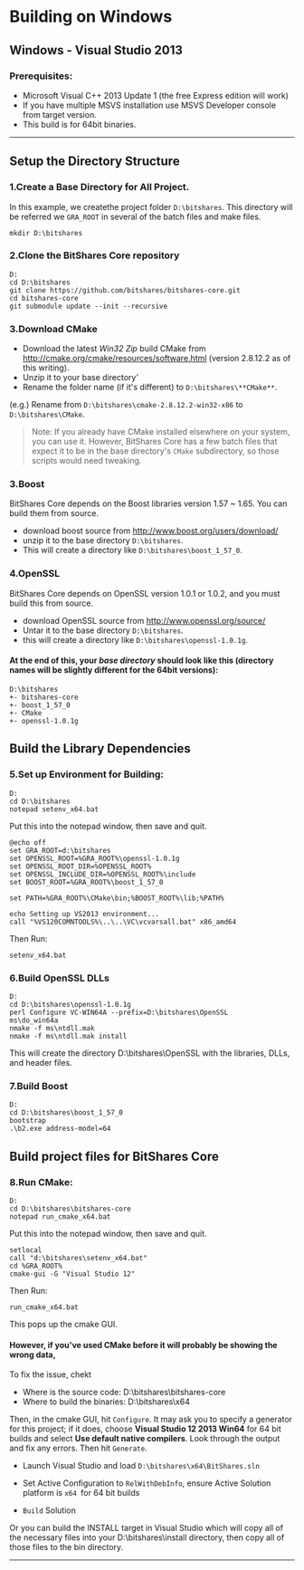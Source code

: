 # Building on Windows

## Windows - Visual Studio 2013 

### Prerequisites:

- Microsoft Visual C++ 2013 Update 1 (the free Express edition will work)
- If you have multiple MSVS installation use MSVS Developer console from target version.
- This build is for 64bit binaries.

***

## Setup the Directory Structure

### 1.Create a Base Directory for All Project.

In this example, we createthe project folder `D:\bitshares`.  This directory will be referred we `GRA_ROOT` in several of the batch files and make files.

    mkdir D:\bitshares

### 2.Clone the BitShares Core repository

    D:
    cd D:\bitshares
    git clone https://github.com/bitshares/bitshares-core.git
    cd bitshares-core
    git submodule update --init --recursive

### 3.Download CMake

- Download the latest *Win32 Zip* build CMake from http://cmake.org/cmake/resources/software.html (version 2.8.12.2 as of this writing). 
- Unzip it to your base directory'
- Rename the folder name (if it's different) to `D:\bitshares\**CMake**`.
 
(e.g.) Rename from `D:\bitshares\cmake-2.8.12.2-win32-x86` to `D:\bitshares\CMake`.

> Note: If you already have CMake installed elsewhere on your system, you can use it. However, BitShares Core has a few batch files that expect it to be in the base directory's `CMake` subdirectory, so those scripts would need tweaking.

### 3.Boost

BitShares Core depends on the Boost libraries version 1.57 ~ 1.65. You can build them from source.

- download boost source from http://www.boost.org/users/download/
- unzip it to the base directory `D:\bitshares`.
- This will create a directory like `D:\bitshares\boost_1_57_0`.


### 4.OpenSSL

BitShares Core depends on OpenSSL version 1.0.1 or 1.0.2, and you must build this from source.
   
- download OpenSSL source from http://www.openssl.org/source/
- Untar it to the base directory `D:\bitshares`.
- this will create a directory like `D:\bitshares\openssl-1.0.1g`.

#### At the end of this, your *base directory* should look like this (directory names will be slightly different for the 64bit versions):

    D:\bitshares
    +- bitshares-core
    +- boost_1_57_0
    +- CMake
    +- openssl-1.0.1g


## Build the Library Dependencies

### 5.Set up Environment for Building:

    D:
    cd D:\bitshares
    notepad setenv_x64.bat

Put this into the notepad window, then save and quit.

    @echo off
    set GRA_ROOT=d:\bitshares
    set OPENSSL_ROOT=%GRA_ROOT%\openssl-1.0.1g
    set OPENSSL_ROOT_DIR=%OPENSSL_ROOT%
    set OPENSSL_INCLUDE_DIR=%OPENSSL_ROOT%\include
    set BOOST_ROOT=%GRA_ROOT%\boost_1_57_0

    set PATH=%GRA_ROOT%\CMake\bin;%BOOST_ROOT%\lib;%PATH%

    echo Setting up VS2013 environment...
    call "%VS120COMNTOOLS%\..\..\VC\vcvarsall.bat" x86_amd64

Then Run:

    setenv_x64.bat

### 6.Build OpenSSL DLLs

    D:
    cd D:\bitshares\openssl-1.0.1g
    perl Configure VC-WIN64A --prefix=D:\bitshares\OpenSSL
    ms\do_win64a
    nmake -f ms\ntdll.mak
    nmake -f ms\ntdll.mak install

This will create the directory D:\bitshares\OpenSSL with the libraries, DLLs, and header files.

### 7.Build Boost

    D:
    cd D:\bitshares\boost_1_57_0
    bootstrap
    .\b2.exe address-model=64

## Build project files for BitShares Core

### 8.Run CMake:

    D:
    cd D:\bitshares\bitshares-core
    notepad run_cmake_x64.bat

Put this into the notepad window, then save and quit.

    setlocal
    call "d:\bitshares\setenv_x64.bat"
    cd %GRA_ROOT%
    cmake-gui -G "Visual Studio 12"

Then Run:

    run_cmake_x64.bat

This pops up the cmake GUI. 

#### However, if you've used CMake before it will probably be showing the wrong data, 
To fix the issue, chekt 
- Where is the source code: D:\bitshares\bitshares-core
- Where to build the binaries: D:\bitshares\x64

Then, in the cmake GUI, hit `Configure`. 
It may ask you to specify a generator for this project; if it does, choose **Visual Studio 12 2013 Win64** for 64 bit builds and select **Use default native compilers**. 
Look through the output and fix any errors. Then hit `Generate`.

- Launch Visual Studio and load `D:\bitshares\x64\BitShares.sln`

- Set Active Configuration to `RelWithDebInfo`, ensure Active Solution platform is `x64 `for 64 bit builds

- `Build` Solution 

Or you can build the INSTALL target in Visual Studio which will copy all of the necessary files into your D:\bitshares\install directory, then copy all of those files to the bin directory.


***
